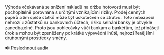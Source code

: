 
Výhoda očekávaná ze snížení nákladů na držbu hotovosti musí být pochopitelně porovnána s určitými vznikajícími riziky. Prodej cenných papírů a tím spíše statků může být uskutečněn se ztrátou. Toto nebezpečí nehrozí u zůstatků na bankovních účtech, riziko selhání banky je obvykle zanedbatelné. Proto jsou pohledávky vůči bankám a bankéřům, jež přinášejí úrok a mohou být zpeněženy po krátké výpovědní lhůtě, nejrozšířenějšími druhotnými prostředky směny.

[🔊 Poslechnout audio](/data/7-paragraphs/audio/chapter_85/para_014-Vhoda-oekvan-ze-snen-nklad-na-drbu-hotov.mp3)
